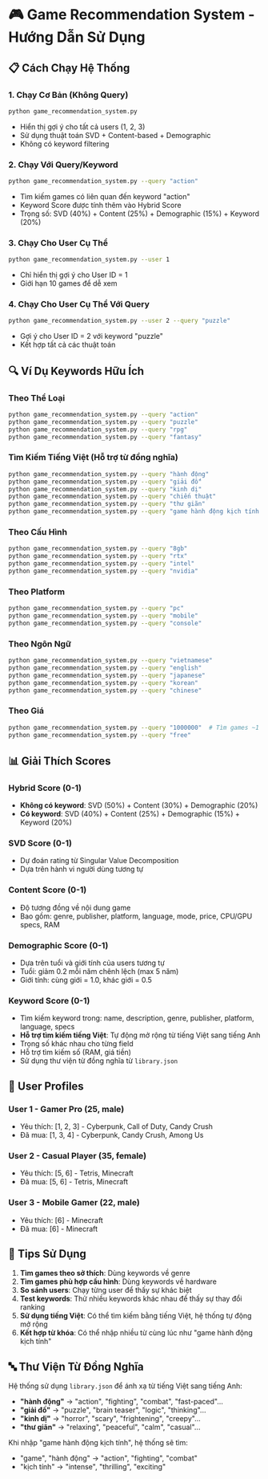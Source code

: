 # 🎮 Game Recommendation System - Hướng Dẫn Sử Dụng

## 📋 Cách Chạy Hệ Thống

### 1. Chạy Cơ Bản (Không Query)
```bash
python game_recommendation_system.py
```
- Hiển thị gợi ý cho tất cả users (1, 2, 3)
- Sử dụng thuật toán SVD + Content-based + Demographic
- Không có keyword filtering

### 2. Chạy Với Query/Keyword
```bash
python game_recommendation_system.py --query "action"
```
- Tìm kiếm games có liên quan đến keyword "action"
- Keyword Score được tính thêm vào Hybrid Score
- Trọng số: SVD (40%) + Content (25%) + Demographic (15%) + Keyword (20%)

### 3. Chạy Cho User Cụ Thể
```bash
python game_recommendation_system.py --user 1
```
- Chỉ hiển thị gợi ý cho User ID = 1
- Giới hạn 10 games để dễ xem

### 4. Chạy Cho User Cụ Thể Với Query
```bash
python game_recommendation_system.py --user 2 --query "puzzle"
```
- Gợi ý cho User ID = 2 với keyword "puzzle"
- Kết hợp tất cả các thuật toán

## 🔍 Ví Dụ Keywords Hữu Ích

### Theo Thể Loại
```bash
python game_recommendation_system.py --query "action"
python game_recommendation_system.py --query "puzzle" 
python game_recommendation_system.py --query "rpg"
python game_recommendation_system.py --query "fantasy"
```

### Tìm Kiếm Tiếng Việt (Hỗ trợ từ đồng nghĩa)
```bash
python game_recommendation_system.py --query "hành động"
python game_recommendation_system.py --query "giải đố"
python game_recommendation_system.py --query "kinh dị"
python game_recommendation_system.py --query "chiến thuật"
python game_recommendation_system.py --query "thư giãn"
python game_recommendation_system.py --query "game hành động kịch tính đáng sợ"
```

### Theo Cấu Hình
```bash
python game_recommendation_system.py --query "8gb"
python game_recommendation_system.py --query "rtx"
python game_recommendation_system.py --query "intel"
python game_recommendation_system.py --query "nvidia"
```

### Theo Platform
```bash
python game_recommendation_system.py --query "pc"
python game_recommendation_system.py --query "mobile"
python game_recommendation_system.py --query "console"
```

### Theo Ngôn Ngữ
```bash
python game_recommendation_system.py --query "vietnamese"
python game_recommendation_system.py --query "english"
python game_recommendation_system.py --query "japanese"
python game_recommendation_system.py --query "korean"
python game_recommendation_system.py --query "chinese"
```

### Theo Giá
```bash
python game_recommendation_system.py --query "1000000"  # Tìm games ~1 triệu
python game_recommendation_system.py --query "free"
```

## 📊 Giải Thích Scores

### Hybrid Score (0-1)
- **Không có keyword**: SVD (50%) + Content (30%) + Demographic (20%)
- **Có keyword**: SVD (40%) + Content (25%) + Demographic (15%) + Keyword (20%)

### SVD Score (0-1)
- Dự đoán rating từ Singular Value Decomposition
- Dựa trên hành vi người dùng tương tự

### Content Score (0-1) 
- Độ tương đồng về nội dung game
- Bao gồm: genre, publisher, platform, language, mode, price, CPU/GPU specs, RAM

### Demographic Score (0-1)
- Dựa trên tuổi và giới tính của users tương tự
- Tuổi: giảm 0.2 mỗi năm chênh lệch (max 5 năm)
- Giới tính: cùng giới = 1.0, khác giới = 0.5

### Keyword Score (0-1)
- Tìm kiếm keyword trong: name, description, genre, publisher, platform, language, specs
- **Hỗ trợ tìm kiếm tiếng Việt**: Tự động mở rộng từ tiếng Việt sang tiếng Anh
- Trọng số khác nhau cho từng field
- Hỗ trợ tìm kiếm số (RAM, giá tiền)
- Sử dụng thư viện từ đồng nghĩa từ `library.json`

## 🎯 User Profiles

### User 1 - Gamer Pro (25, male)
- Yêu thích: [1, 2, 3] - Cyberpunk, Call of Duty, Candy Crush
- Đã mua: [1, 3, 4] - Cyberpunk, Candy Crush, Among Us

### User 2 - Casual Player (35, female)  
- Yêu thích: [5, 6] - Tetris, Minecraft
- Đã mua: [5, 6] - Tetris, Minecraft

### User 3 - Mobile Gamer (22, male)
- Yêu thích: [6] - Minecraft  
- Đã mua: [6] - Minecraft

## 🚀 Tips Sử Dụng

1. **Tìm games theo sở thích**: Dùng keywords về genre
2. **Tìm games phù hợp cấu hình**: Dùng keywords về hardware  
3. **So sánh users**: Chạy từng user để thấy sự khác biệt
4. **Test keywords**: Thử nhiều keywords khác nhau để thấy sự thay đổi ranking
5. **Sử dụng tiếng Việt**: Có thể tìm kiếm bằng tiếng Việt, hệ thống tự động mở rộng
6. **Kết hợp từ khóa**: Có thể nhập nhiều từ cùng lúc như "game hành động kịch tính"

## 🔤 Thư Viện Từ Đồng Nghĩa

Hệ thống sử dụng `library.json` để ánh xạ từ tiếng Việt sang tiếng Anh:

- **"hành động"** → "action", "fighting", "combat", "fast-paced"...
- **"giải đố"** → "puzzle", "brain teaser", "logic", "thinking"...
- **"kinh dị"** → "horror", "scary", "frightening", "creepy"...
- **"thư giãn"** → "relaxing", "peaceful", "calm", "casual"...

Khi nhập "game hành động kịch tính", hệ thống sẽ tìm:
- "game", "hành động" → "action", "fighting", "combat"
- "kịch tính" → "intense", "thrilling", "exciting"
